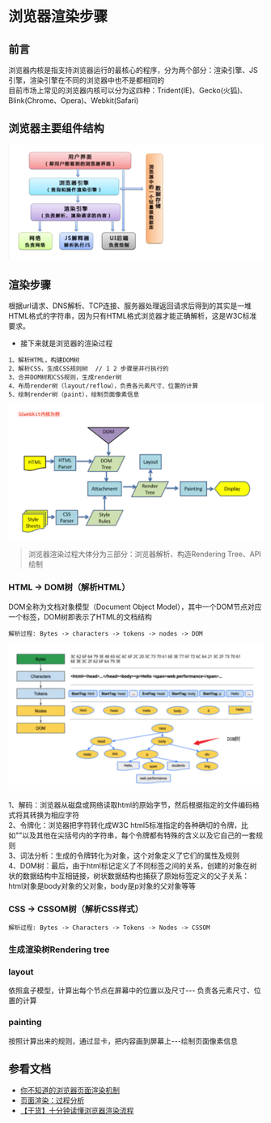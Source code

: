 # 浏览器渲染步骤
## 前言
浏览器内核是指支持浏览器运行的最核心的程序，分为两个部分：渲染引擎、JS引擎，渲染引擎在不同的浏览器中也不是都相同的<br>
目前市场上常见的浏览器内核可以分为这四种：Trident(IE)、Gecko(火狐)、Blink(Chrome、Opera)、Webkit(Safari)
## 浏览器主要组件结构
![mahua](./img/browser.png)

## 渲染步骤
根据url请求、DNS解析、TCP连接、服务器处理返回请求后得到的其实是一堆HTML格式的字符串，因为只有HTML格式浏览器才能正确解析，这是W3C标准要求。
* 接下来就是浏览器的渲染过程
```$xslt
1、解析HTML，构建DOM树
2、解析CSS，生成CSS规则树  // 1 2 步骤是并行执行的
3、合并DOM树和CSS规则，生成render树
4、布局render树（layout/reflow），负责各元素尺寸、位置的计算
5、绘制render树（paint），绘制页面像素信息
```
![mahua](./img/render.png)
>浏览器渲染过程大体分为三部分：浏览器解析、构造Rendering Tree、API绘制

### HTML -> DOM树（解析HTML）
DOM全称为文档对象模型（Document Object Model），其中一个DOM节点对应一个标签，DOM树即表示了HTML的文档结构
```$xslt
解析过程: Bytes -> characters -> tokens -> nodes -> DOM
```
![mahua](./img/dom.png)

1、解码：浏览器从磁盘或网络读取html的原始字节，然后根据指定的文件编码格式将其转换为相应字符<br>
2、令牌化：浏览器把字符转化成W3C html5标准指定的各种确切的令牌，比如""以及其他在尖括号内的字符串，每个令牌都有特殊的含义以及它自己的一套规则<br>
3、词法分析：生成的令牌转化为对象，这个对象定义了它们的属性及规则<br>
4、DOM树：最后，由于html标记定义了不同标签之间的关系，创建的对象在树状的数据结构中互相链接，树状数据结构也捕获了原始标签定义的父子关系：<br>
html对象是body对象的父对象，body是p对象的父对象等等

### CSS -> CSSOM树（解析CSS样式）
```$xslt
解析过程: Bytes -> Characters -> Tokens -> Nodes -> CSSOM
```
### 生成渲染树Rendering tree
### layout 
依照盒子模型，计算出每个节点在屏幕中的位置以及尺寸--- 负责各元素尺寸、位置的计算
### painting 
按照计算出来的规则，通过显卡，把内容画到屏幕上---绘制页面像素信息

## 参看文档
* [你不知道的浏览器页面渲染机制](https://juejin.im/post/5ca0c0abe51d4553a942c17d)
* [页面渲染：过程分析](https://juejin.im/post/5b879d0fe51d4538843631c1)
* [【干货】十分钟读懂浏览器渲染流程](https://juejin.im/post/5a8e242c5188257a6b060000)
